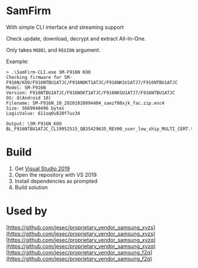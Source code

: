 # SamFirm

With simple CLI interface and streaming support

Check update, download, decrypt and extract All-In-One.

Only takes `MODEL` and `REGION` argument.

Example:
```
> .\SamFirm-CLI.exe SM-F916N KOO
Checking firmware for SM-F916N/KOO/F916NTBU1ATJC/F916NOKT1ATJC/F916NKSU1ATJ7/F916NTBU1ATJC
Model: SM-F916N
Version: F916NTBU1ATJC/F916NOKT1ATJC/F916NKSU1ATJ7/F916NTBU1ATJC
OS: Q(Android 10)
Filename: SM-F916N_10_20201028094404_saezf08xjk_fac.zip.enc4
Size: 5669940496 bytes
LogicValue: 611oq0u820f7uv34

Output: \SM-F916N_KOO
BL_F916NTBU1ATJC_CL19952515_QB35429635_REV00_user_low_ship_MULTI_CERT.tar.md5

```

# Build

1. Get [Visual Studio 2019](https://visualstudio.microsoft.com/vs/)
1. Open the repository with VS 2019
1. Install dependencies as prompted
1. Build solution

# Used by

[https://github.com/jesec/proprietary_vendor_samsung_xyzs](https://github.com/jesec/proprietary_vendor_samsung_xyzs)
[https://github.com/jesec/proprietary_vendor_samsung_xyzq](https://github.com/jesec/proprietary_vendor_samsung_xyzq)
[https://github.com/jesec/proprietary_vendor_samsung_f2q](https://github.com/jesec/proprietary_vendor_samsung_f2q)
